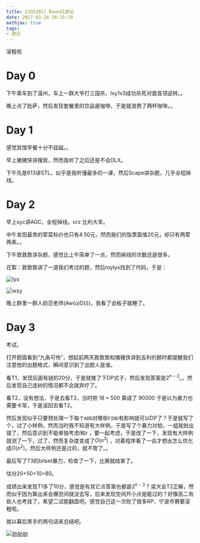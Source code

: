 ```yaml
---
title: ZJOI2017 Round1游记
date: 2017-03-24 18:15:29
mathjax: true
tags:
- 游记
---
```


滚粗啦

<!-- more -->

# Day 0

下午乘车到了温州，车上一群大爷打三国杀，lxy1v3成功杀死对面首领逆转。。

晚上点了批萨，然后发现套餐里的饮品是咖啡，于是就浪费了两杯咖啡。。

# Day 1

感觉宾馆早餐十分不兹磁。。

早上猪猪侠讲搜索，然而我听了之后还是不会DLX。

下午先是613讲STL，似乎是我听懂最多的一课，然后Scape讲杂题，几乎全程掉线。

# Day 2

早上syc讲AGC，全程掉线。orz 比利大军。

中午发现最贵的荤菜标价也只有4.50元，然而我们的饭票面值20元，却只有两荤两素。。

下午敦敦敦讲杂题，感觉比上午简单了一点，然而掉线的次数还是很多。

花絮：敦敦敦讲了一道我们考过的题，然后roylyx找到了代码，于是：

![lyx](https://cdn.vijos.org/fs/51260e037e3cdbc839c5b2fc6cc3c532fcbabd58)

![wzy](https://cdn.vijos.org/fs/3e831c4bba6a8ff9af1ccbca72babcd2931eb457)



晚上群里一群人奶范老师(Aw(u)D(i))，我看了会板子就睡了。

# Day 3

考试。

打开题面看到“九条可怜”，想起前两天敦敦敦和猪猪侠讲到吉利的题时都提醒我们注意他的出题格式，瞬间意识到了出题人是谁。

看T1，发现后面有链的20分，于是就推了下DP式子，然后发现答案是$2^{n-2}$。。然后发现自己连树的情况都不会就弃疗了。

看T2，没有想法，于是去看T3，当时把 $18  \times 500$ 算成了 $90000$ 于是以为暴力也需要卡常，于是滚回去看T2。

然后发现似乎只要预处理一下每个`ADD`对哪些`FIND`有影响就可以DP了？于是就写了个，过了小样例，然而当时我不知道有大样例，于是写了个暴力对拍，一组就拍出错了，然后意识到不能单独考虑$l$和$r$  ，要一起考虑，于是改了一下，发现有大样例就测了一下，过了，然而复杂度变成了$O(n^3)$ ，对着程序看了一会才想出怎么优化成$O(n^2)$，然后大样例还是过的，就不管了。。

最后写了T3的bitset暴力，检查了一下，比赛就结束了。

估分20+50+10=80。

成绩出来发现T1多了10分，感觉是有其它点答案也都是$2^{n-2}$ ?  梁大会T2正解，然而似乎因为算出来会爆空间就没去写，后来发现空间开小点是能过的？好像高二有些人也考挂了，希望二试能翻盘吧。感觉自己这一次败了很多RP，宁波市赛要滚粗啦。

就以幕后黑手的两句话来总结吧。

![劼劼劼](https://cdn.vijos.org/fs/68ffe3dbe7cef948709b0469d07baae91583a7d9)



















